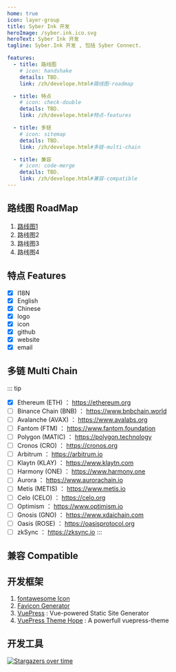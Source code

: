 ```yaml
---
home: true
icon: layer-group
title: Syber Ink 开发
heroImage: /syber.ink.ico.svg
heroText: Syber Ink 开发
tagline: Syber.Ink 开发 , 包括 Syber Connect. 

features:
  - title: 路线图
    # icon: handshake
    details: TBD.
    link: /zh/develope.html#路线图-roadmap

  - title: 特点
    # icon: check-double
    details: TBD.
    link: /zh/develope.html#特点-features 

  - title: 多链
    # icon: sitemap
    details: TBD.
    link: /zh/develope.html#多链-multi-chain 

  - title: 兼容
    # icon: code-merge
    details: TBD.
    link: /zh/develope.html#兼容-compatible
--- 
```


## 路线图 RoadMap
1. [路线图1](/zh/info/roadmap/1)
1. 路线图2
1. 路线图3
1. 路线图4

## 特点 Features
- [x] I18N
- [x] English
- [x] Chinese
- [x] logo
- [x] icon
- [x] github
- [x] website
- [x] email

## 多链 Multi Chain
::: tip
- [x] Ethereum (ETH) ： https://ethereum.org
- [ ] Binance Chain (BNB) ： https://www.bnbchain.world
- [ ] Avalanche (AVAX) ： https://www.avalabs.org
- [ ] Fantom (FTM) ： https://www.fantom.foundation
- [ ] Polygon (MATIC) ： https://polygon.technology
- [ ] Cronos (CRO) ： https://cronos.org
- [ ] Arbitrum ： https://arbitrum.io
- [ ] Klaytn (KLAY) ： https://www.klaytn.com
- [ ] Harmony (ONE) ： https://www.harmony.one
- [ ] Aurora ： https://www.aurorachain.io
- [ ] Metis (METIS) ： https://www.metis.io
- [ ] Celo (CELO) ： https://celo.org
- [ ] Optimism ： https://www.optimism.io
- [ ] Gnosis (GNO) ： https://www.xdaichain.com
- [ ] Oasis (ROSE) ： https://oasisprotocol.org
- [ ] zkSync ： https://zksync.io
:::

## 兼容 Compatible

## 开发框架
1. [fontawesome Icon](https://fontawesome.com/)
2. [Favicon Generator](https://realfavicongenerator.net)
3. [VuePress](https://v2.vuepress.vuejs.org/) : Vue-powered Static Site Generator
2. [VuePress Theme Hope](https://vuepress-theme-hope.github.io/) : A powerfull vuepress-theme
## 开发工具


[![Stargazers over time](https://starchart.cc/syberink/SyberInkWeb.svg)](https://starchart.cc/syberink/SyberInkWeb)